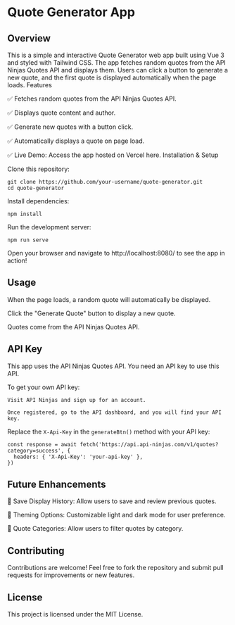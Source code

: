 # Quote Generator App
## Overview

This is a simple and interactive Quote Generator web app built using Vue 3 and styled with Tailwind CSS. The app fetches random quotes from the API Ninjas Quotes API and displays them. Users can click a button to generate a new quote, and the first quote is displayed automatically when the page loads.
Features

✅ Fetches random quotes from the API Ninjas Quotes API.

✅ Displays quote content and author.

✅ Generate new quotes with a button click.

✅ Automatically displays a quote on page load.

✅ Live Demo: Access the app hosted on Vercel here.
Installation & Setup

Clone this repository:
```
git clone https://github.com/your-username/quote-generator.git
cd quote-generator
```
Install dependencies:
```
npm install
```
Run the development server:
```
npm run serve
```
Open your browser and navigate to http://localhost:8080/ to see the app in action!
## Usage

When the page loads, a random quote will automatically be displayed.

Click the "Generate Quote" button to display a new quote.

Quotes come from the API Ninjas Quotes API.

## API Key

This app uses the API Ninjas Quotes API. You need an API key to use this API.

To get your own API key:

    Visit API Ninjas and sign up for an account.

    Once registered, go to the API dashboard, and you will find your API key.

Replace the ```X-Api-Key``` in the ```generateBtn()``` method with your API key:
```
const response = await fetch('https://api.api-ninjas.com/v1/quotes?category=success', {
  headers: { 'X-Api-Key': 'your-api-key' },
})
```
## Future Enhancements

🔹 Save Display History: Allow users to save and review previous quotes.

🔹 Theming Options: Customizable light and dark mode for user preference.

🔹 Quote Categories: Allow users to filter quotes by category.
## Contributing

Contributions are welcome! Feel free to fork the repository and submit pull requests for improvements or new features.
## License

This project is licensed under the MIT License.
